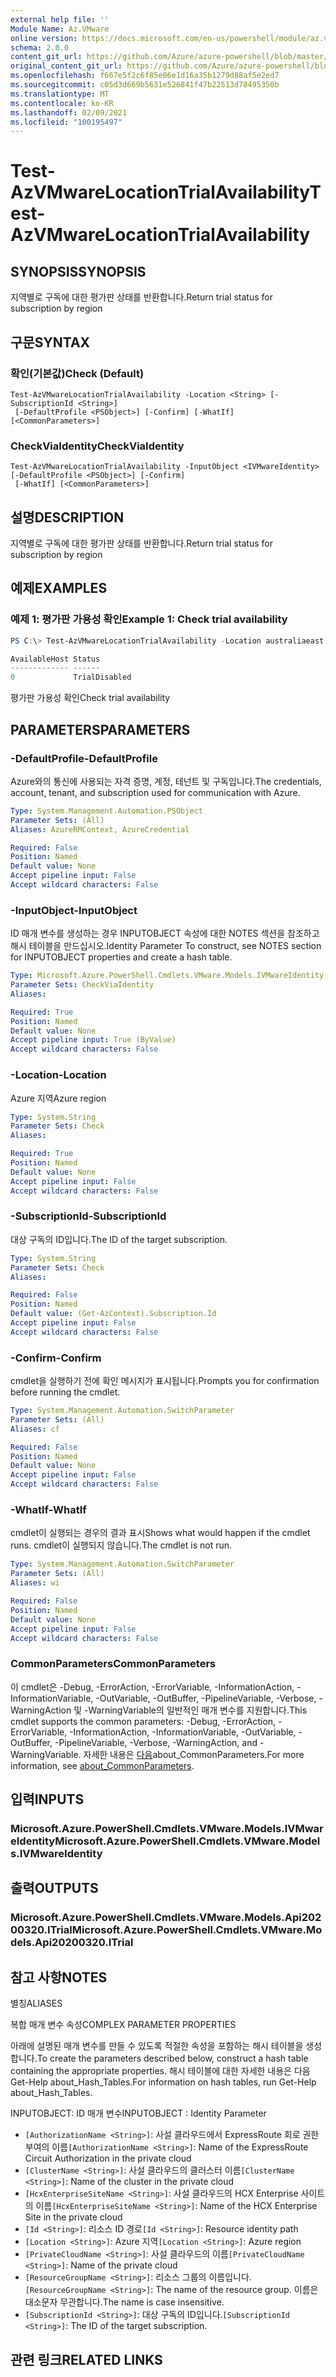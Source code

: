 ```yaml
---
external help file: ''
Module Name: Az.VMware
online version: https://docs.microsoft.com/en-us/powershell/module/az.vmware/test-azvmwarelocationtrialavailability
schema: 2.0.0
content_git_url: https://github.com/Azure/azure-powershell/blob/master/src/VMware/help/Test-AzVMwareLocationTrialAvailability.md
original_content_git_url: https://github.com/Azure/azure-powershell/blob/master/src/VMware/help/Test-AzVMwareLocationTrialAvailability.md
ms.openlocfilehash: f667e5f2c6f85e06e1d16a35b1279d88af5e2ed7
ms.sourcegitcommit: c05d3d669b5631e526841f47b22513d78495350b
ms.translationtype: MT
ms.contentlocale: ko-KR
ms.lasthandoff: 02/09/2021
ms.locfileid: "100195497"
---
```

# <span data-ttu-id="0ca07-101">Test-AzVMwareLocationTrialAvailability</span><span class="sxs-lookup"><span data-stu-id="0ca07-101">Test-AzVMwareLocationTrialAvailability</span></span>

## <span data-ttu-id="0ca07-102">SYNOPSIS</span><span class="sxs-lookup"><span data-stu-id="0ca07-102">SYNOPSIS</span></span>
<span data-ttu-id="0ca07-103">지역별로 구독에 대한 평가판 상태를 반환합니다.</span><span class="sxs-lookup"><span data-stu-id="0ca07-103">Return trial status for subscription by region</span></span>

## <span data-ttu-id="0ca07-104">구문</span><span class="sxs-lookup"><span data-stu-id="0ca07-104">SYNTAX</span></span>

### <span data-ttu-id="0ca07-105">확인(기본값)</span><span class="sxs-lookup"><span data-stu-id="0ca07-105">Check (Default)</span></span>
```
Test-AzVMwareLocationTrialAvailability -Location <String> [-SubscriptionId <String>]
 [-DefaultProfile <PSObject>] [-Confirm] [-WhatIf] [<CommonParameters>]
```

### <span data-ttu-id="0ca07-106">CheckViaIdentity</span><span class="sxs-lookup"><span data-stu-id="0ca07-106">CheckViaIdentity</span></span>
```
Test-AzVMwareLocationTrialAvailability -InputObject <IVMwareIdentity> [-DefaultProfile <PSObject>] [-Confirm]
 [-WhatIf] [<CommonParameters>]
```

## <span data-ttu-id="0ca07-107">설명</span><span class="sxs-lookup"><span data-stu-id="0ca07-107">DESCRIPTION</span></span>
<span data-ttu-id="0ca07-108">지역별로 구독에 대한 평가판 상태를 반환합니다.</span><span class="sxs-lookup"><span data-stu-id="0ca07-108">Return trial status for subscription by region</span></span>

## <span data-ttu-id="0ca07-109">예제</span><span class="sxs-lookup"><span data-stu-id="0ca07-109">EXAMPLES</span></span>

### <span data-ttu-id="0ca07-110">예제 1: 평가판 가용성 확인</span><span class="sxs-lookup"><span data-stu-id="0ca07-110">Example 1: Check trial availability</span></span>
```powershell
PS C:\> Test-AzVMwareLocationTrialAvailability -Location australiaeast

AvailableHost Status
------------- ------
0             TrialDisabled
```

<span data-ttu-id="0ca07-111">평가판 가용성 확인</span><span class="sxs-lookup"><span data-stu-id="0ca07-111">Check trial availability</span></span>

## <span data-ttu-id="0ca07-112">PARAMETERS</span><span class="sxs-lookup"><span data-stu-id="0ca07-112">PARAMETERS</span></span>

### <span data-ttu-id="0ca07-113">-DefaultProfile</span><span class="sxs-lookup"><span data-stu-id="0ca07-113">-DefaultProfile</span></span>
<span data-ttu-id="0ca07-114">Azure와의 통신에 사용되는 자격 증명, 계정, 테넌트 및 구독입니다.</span><span class="sxs-lookup"><span data-stu-id="0ca07-114">The credentials, account, tenant, and subscription used for communication with Azure.</span></span>

```yaml
Type: System.Management.Automation.PSObject
Parameter Sets: (All)
Aliases: AzureRMContext, AzureCredential

Required: False
Position: Named
Default value: None
Accept pipeline input: False
Accept wildcard characters: False
```

### <span data-ttu-id="0ca07-115">-InputObject</span><span class="sxs-lookup"><span data-stu-id="0ca07-115">-InputObject</span></span>
<span data-ttu-id="0ca07-116">ID 매개 변수를 생성하는 경우 INPUTOBJECT 속성에 대한 NOTES 섹션을 참조하고 해시 테이블을 만드십시오.</span><span class="sxs-lookup"><span data-stu-id="0ca07-116">Identity Parameter To construct, see NOTES section for INPUTOBJECT properties and create a hash table.</span></span>

```yaml
Type: Microsoft.Azure.PowerShell.Cmdlets.VMware.Models.IVMwareIdentity
Parameter Sets: CheckViaIdentity
Aliases:

Required: True
Position: Named
Default value: None
Accept pipeline input: True (ByValue)
Accept wildcard characters: False
```

### <span data-ttu-id="0ca07-117">-Location</span><span class="sxs-lookup"><span data-stu-id="0ca07-117">-Location</span></span>
<span data-ttu-id="0ca07-118">Azure 지역</span><span class="sxs-lookup"><span data-stu-id="0ca07-118">Azure region</span></span>

```yaml
Type: System.String
Parameter Sets: Check
Aliases:

Required: True
Position: Named
Default value: None
Accept pipeline input: False
Accept wildcard characters: False
```

### <span data-ttu-id="0ca07-119">-SubscriptionId</span><span class="sxs-lookup"><span data-stu-id="0ca07-119">-SubscriptionId</span></span>
<span data-ttu-id="0ca07-120">대상 구독의 ID입니다.</span><span class="sxs-lookup"><span data-stu-id="0ca07-120">The ID of the target subscription.</span></span>

```yaml
Type: System.String
Parameter Sets: Check
Aliases:

Required: False
Position: Named
Default value: (Get-AzContext).Subscription.Id
Accept pipeline input: False
Accept wildcard characters: False
```

### <span data-ttu-id="0ca07-121">-Confirm</span><span class="sxs-lookup"><span data-stu-id="0ca07-121">-Confirm</span></span>
<span data-ttu-id="0ca07-122">cmdlet을 실행하기 전에 확인 메시지가 표시됩니다.</span><span class="sxs-lookup"><span data-stu-id="0ca07-122">Prompts you for confirmation before running the cmdlet.</span></span>

```yaml
Type: System.Management.Automation.SwitchParameter
Parameter Sets: (All)
Aliases: cf

Required: False
Position: Named
Default value: None
Accept pipeline input: False
Accept wildcard characters: False
```

### <span data-ttu-id="0ca07-123">-WhatIf</span><span class="sxs-lookup"><span data-stu-id="0ca07-123">-WhatIf</span></span>
<span data-ttu-id="0ca07-124">cmdlet이 실행되는 경우의 결과 표시</span><span class="sxs-lookup"><span data-stu-id="0ca07-124">Shows what would happen if the cmdlet runs.</span></span>
<span data-ttu-id="0ca07-125">cmdlet이 실행되지 않습니다.</span><span class="sxs-lookup"><span data-stu-id="0ca07-125">The cmdlet is not run.</span></span>

```yaml
Type: System.Management.Automation.SwitchParameter
Parameter Sets: (All)
Aliases: wi

Required: False
Position: Named
Default value: None
Accept pipeline input: False
Accept wildcard characters: False
```

### <span data-ttu-id="0ca07-126">CommonParameters</span><span class="sxs-lookup"><span data-stu-id="0ca07-126">CommonParameters</span></span>
<span data-ttu-id="0ca07-127">이 cmdlet은 -Debug, -ErrorAction, -ErrorVariable, -InformationAction, -InformationVariable, -OutVariable, -OutBuffer, -PipelineVariable, -Verbose, -WarningAction 및 -WarningVariable의 일반적인 매개 변수를 지원합니다.</span><span class="sxs-lookup"><span data-stu-id="0ca07-127">This cmdlet supports the common parameters: -Debug, -ErrorAction, -ErrorVariable, -InformationAction, -InformationVariable, -OutVariable, -OutBuffer, -PipelineVariable, -Verbose, -WarningAction, and -WarningVariable.</span></span> <span data-ttu-id="0ca07-128">자세한 내용은 [다음](http://go.microsoft.com/fwlink/?LinkID=113216)about_CommonParameters.</span><span class="sxs-lookup"><span data-stu-id="0ca07-128">For more information, see [about_CommonParameters](http://go.microsoft.com/fwlink/?LinkID=113216).</span></span>

## <span data-ttu-id="0ca07-129">입력</span><span class="sxs-lookup"><span data-stu-id="0ca07-129">INPUTS</span></span>

### <span data-ttu-id="0ca07-130">Microsoft.Azure.PowerShell.Cmdlets.VMware.Models.IVMwareIdentity</span><span class="sxs-lookup"><span data-stu-id="0ca07-130">Microsoft.Azure.PowerShell.Cmdlets.VMware.Models.IVMwareIdentity</span></span>

## <span data-ttu-id="0ca07-131">출력</span><span class="sxs-lookup"><span data-stu-id="0ca07-131">OUTPUTS</span></span>

### <span data-ttu-id="0ca07-132">Microsoft.Azure.PowerShell.Cmdlets.VMware.Models.Api20200320.ITrial</span><span class="sxs-lookup"><span data-stu-id="0ca07-132">Microsoft.Azure.PowerShell.Cmdlets.VMware.Models.Api20200320.ITrial</span></span>

## <span data-ttu-id="0ca07-133">참고 사항</span><span class="sxs-lookup"><span data-stu-id="0ca07-133">NOTES</span></span>

<span data-ttu-id="0ca07-134">별칭</span><span class="sxs-lookup"><span data-stu-id="0ca07-134">ALIASES</span></span>

<span data-ttu-id="0ca07-135">복합 매개 변수 속성</span><span class="sxs-lookup"><span data-stu-id="0ca07-135">COMPLEX PARAMETER PROPERTIES</span></span>

<span data-ttu-id="0ca07-136">아래에 설명된 매개 변수를 만들 수 있도록 적절한 속성을 포함하는 해시 테이블을 생성합니다.</span><span class="sxs-lookup"><span data-stu-id="0ca07-136">To create the parameters described below, construct a hash table containing the appropriate properties.</span></span> <span data-ttu-id="0ca07-137">해시 테이블에 대한 자세한 내용은 다음 Get-Help about_Hash_Tables.</span><span class="sxs-lookup"><span data-stu-id="0ca07-137">For information on hash tables, run Get-Help about_Hash_Tables.</span></span>


<span data-ttu-id="0ca07-138">INPUTOBJECT: <IVMwareIdentity> ID 매개 변수</span><span class="sxs-lookup"><span data-stu-id="0ca07-138">INPUTOBJECT <IVMwareIdentity>: Identity Parameter</span></span>
  - <span data-ttu-id="0ca07-139">`[AuthorizationName <String>]`: 사설 클라우드에서 ExpressRoute 회로 권한 부여의 이름</span><span class="sxs-lookup"><span data-stu-id="0ca07-139">`[AuthorizationName <String>]`: Name of the ExpressRoute Circuit Authorization in the private cloud</span></span>
  - <span data-ttu-id="0ca07-140">`[ClusterName <String>]`: 사설 클라우드의 클러스터 이름</span><span class="sxs-lookup"><span data-stu-id="0ca07-140">`[ClusterName <String>]`: Name of the cluster in the private cloud</span></span>
  - <span data-ttu-id="0ca07-141">`[HcxEnterpriseSiteName <String>]`: 사설 클라우드의 HCX Enterprise 사이트의 이름</span><span class="sxs-lookup"><span data-stu-id="0ca07-141">`[HcxEnterpriseSiteName <String>]`: Name of the HCX Enterprise Site in the private cloud</span></span>
  - <span data-ttu-id="0ca07-142">`[Id <String>]`: 리소스 ID 경로</span><span class="sxs-lookup"><span data-stu-id="0ca07-142">`[Id <String>]`: Resource identity path</span></span>
  - <span data-ttu-id="0ca07-143">`[Location <String>]`: Azure 지역</span><span class="sxs-lookup"><span data-stu-id="0ca07-143">`[Location <String>]`: Azure region</span></span>
  - <span data-ttu-id="0ca07-144">`[PrivateCloudName <String>]`: 사설 클라우드의 이름</span><span class="sxs-lookup"><span data-stu-id="0ca07-144">`[PrivateCloudName <String>]`: Name of the private cloud</span></span>
  - <span data-ttu-id="0ca07-145">`[ResourceGroupName <String>]`: 리소스 그룹의 이름입니다.</span><span class="sxs-lookup"><span data-stu-id="0ca07-145">`[ResourceGroupName <String>]`: The name of the resource group.</span></span> <span data-ttu-id="0ca07-146">이름은 대소문자 무관합니다.</span><span class="sxs-lookup"><span data-stu-id="0ca07-146">The name is case insensitive.</span></span>
  - <span data-ttu-id="0ca07-147">`[SubscriptionId <String>]`: 대상 구독의 ID입니다.</span><span class="sxs-lookup"><span data-stu-id="0ca07-147">`[SubscriptionId <String>]`: The ID of the target subscription.</span></span>

## <span data-ttu-id="0ca07-148">관련 링크</span><span class="sxs-lookup"><span data-stu-id="0ca07-148">RELATED LINKS</span></span>

